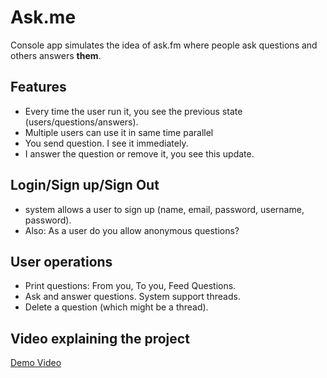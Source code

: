 # Ask.me
Console app simulates the idea of ask.fm where people ask questions and others answers **them**.

## Features
- Every time the user run it, you see the previous state (users/questions/answers).
- Multiple users can use it in same time parallel
- You send question. I see it immediately. 
- I answer the question or remove it, you see this update.
## Login/Sign up/Sign Out
- system allows a user to sign up (name, email, password, username, password).
- Also: As a user do you allow anonymous questions?
## User operations
-  Print questions: From you, To you, Feed Questions.
-  Ask and answer questions. System support threads.
-  Delete a question (which might be a thread).
## Video explaining the project
[Demo Video](ScreenShots\demo.mp4)

